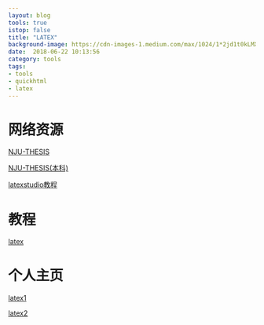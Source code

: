 ```yaml
---
layout: blog
tools: true
istop: false
title: "LATEX"
background-image: https://cdn-images-1.medium.com/max/1024/1*2jd1t0kLMXHaAWN_VzpLTw.png
date:  2018-06-22 10:13:56
category: tools
tags:
- tools
- quickhtml
- latex
---
```


# 网络资源

<a href="http://haixing-hu.github.io/nju-thesis/" title="NJU在线">NJU-THESIS</a>

<a href="https://github.com/AnyiRao/NJUThesis2018" title="NJU本科">NJU-THESIS(本科)</a>

<a href="http://www.latexstudio.net/archives/220" title="在线ppt">latexstudio教程</a>

# 教程

<a href="https://1drv.ms/b/s!Alwdgxq2tX7cgYtwox0CpcYEtgwnDA" title="latex 暨南大学吕老师">latex</a>

# 个人主页
<a href="http://ddswhu.com/" title="黄晨成">latex1</a>

<a href="https://liam0205.me/" title="邓东升">latex2</a>

